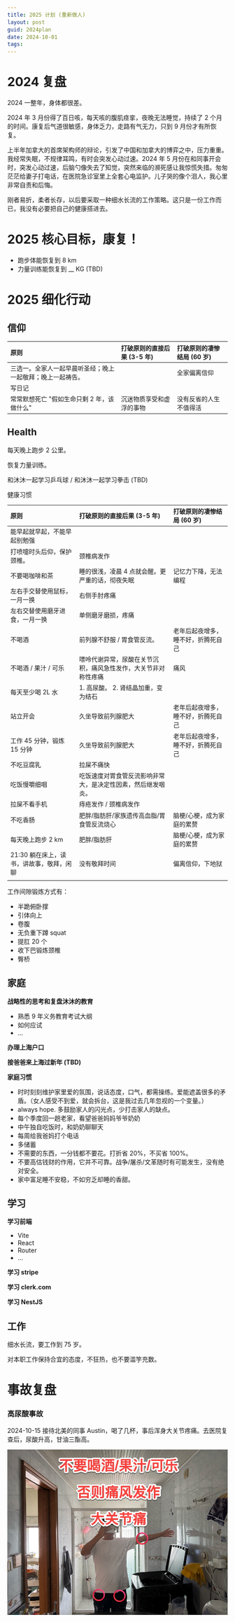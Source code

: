 ```yaml
---
title: 2025 计划 (重新做人)
layout: post
guid: 2024plan
date: 2024-10-01
tags:
---
```


# 2024 复盘

2024 一整年，身体都很差。

2024 年 3 月份得了百日咳，每天咳的腹肌痉挛，夜晚无法睡觉，持续了 2 个月的时间。康复后气道很敏感，身体乏力，走路有气无力，只到 9 月份才有所恢复。

上半年加拿大的首席架构师的辩论，引发了中国和加拿大的博弈之中，压力重重。我经常失眠，不规律耳鸣，有时会突发心动过速。2024 年 5 月份在和同事开会时，突发心动过速，后脑勺像失去了知觉，突然来临的濒死感让我惊慌失措。匆匆茫茫给妻子打电话，在医院急诊室里上全套心电监护。儿子哭的像个泪人，我心里非常自责和后悔。

刚者易折，柔者长存，以后要采取一种细水长流的工作策略。这只是一份工作而已，我没有必要把自己的健康搭进去。

# 2025 核心目标，康复！

- 跑步体能恢复到 8 km
- 力量训练能恢复到 \_\_ KG (TBD)

# 2025 细化行动

## 信仰

| 原则                                                       | 打破原则的直接后果 (3-5 年) | 打破原则的凄惨结局 (60 岁) |
| :--------------------------------------------------------- | :-------------------------- | :------------------------- |
| 三选一。全家人一起早晨听圣经；晚上一起敬拜；晚上一起祷告。 |                             | 全家偏离信仰               |
| 写日记                                                     |                             |                            |
| 常常默想死亡 "假如生命只剩 2 年，该做什么"                 | 沉迷物质享受和虚浮的事物    | 没有反省的人生不值得活     |

## Health

每天晚上跑步 2 公里。

恢复力量训练。

和沐沐一起学习乒乓球 / 和沐沐一起学习拳击 (TBD)

健康习惯

| 原则                                     | 打破原则的直接后果 (3-5 年)                                    | 打破原则的凄惨结局 (60 岁)         |
| :--------------------------------------- | :------------------------------------------------------------- | :--------------------------------- |
| 能早起就早起，不能早起别勉强             |                                                                |                                    |
| 打喷嚏时头后仰，保护颈椎。               | 颈椎病发作                                                     |                                    |
| 不要喝咖啡和茶                           | 睡的很浅，凌晨 4 点就会醒。更严重的话，彻夜失眠                | 记忆力下降，无法编程               |
| 左右手交替使用鼠标，一月一换             | 右侧手肘疼痛                                                   |                                    |
| 左右交替使用磨牙进食，一月一换           | 单侧磨牙磨损，疼痛                                             |                                    |
| 不喝酒                                   | 前列腺不舒服 / 胃食管反流。<br>                                | 老年后起夜增多，睡不好，折腾死自己 |
| 不喝酒 / 果汁 / 可乐                     | 嘌呤代谢异常，尿酸在关节沉积，痛风急性发作，大关节非对称性疼痛 | 痛风                               |
| 每天至少喝 2L 水                         | 1. 高尿酸。 2. 肾结晶加重，变为结石                            |                                    |
| 站立开会                                 | 久坐导致前列腺肥大                                             | 老年后起夜增多，睡不好，折腾死自己 |
| 工作 45 分钟，锻炼 15 分钟               | 久坐导致前列腺肥大                                             | 老年后起夜增多，睡不好，折腾死自己 |
| 不吃豆腐乳                               | 拉屎不痛快                                                     |                                    |
| 吃饭慢嚼细咽                             | 吃饭速度对胃食管反流影响非常大，是决定性因素，然后继发咽炎。   |                                    |
| 拉屎不看手机                             | 痔疮发作 / 颈椎病发作                                          |                                    |
| 不吃香肠                                 | 肥胖/脂肪肝/家族遗传高血脂/胃食管反流烧心                      | 脑梗/心梗，成为家庭的累赘          |
| 每天晚上跑步 2 km                        | 肥胖/脂肪肝                                                    | 脑梗/心梗，成为家庭的累赘          |
| 21:30 躺在床上，读书，讲故事，敬拜，闲聊 | 没有敬拜时间                                                   | 偏离信仰，下地狱                   |
|                                          |                                                                |                                    |

工作间隙锻炼方式有：

- 半跪俯卧撑
- 引体向上
- 卷腹
- 无负重下蹲 squat
- 提肛 20 个
- 收下巴锻炼颈椎
- 臀桥

## 家庭

**战略性的思考和复盘沐沐的教育**

- 熟悉 9 年义务教育考试大纲
- 如何应试
- ...

**办理上海户口**

**接爸爸来上海过新年 (TBD)**

**家庭习惯**

- 时时刻刻维护家里爱的氛围，说话态度，口气，都需操练。爱能遮盖很多的矛盾。（女人感受不到爱，就会拆台，这是我过去几年忽视的一个变量。）
- always hope. 多鼓励家人的闪光点，少打击家人的缺点。
- 每个季度回一趟老家，看望爸爸妈妈爷爷奶奶
- 中午独自吃饭时，和奶奶聊聊天
- 每周给我爸妈打个电话
- 多储蓄
- 不需要的东西，一分钱都不要花。打折省 20%，不买省 100%。
- 不要高估钱财的作用，它并不可靠。战争/屠杀/文革随时有可能发生，没有绝对安全。
- 家中富足睡不安稳，不如穷乏却睡的香甜。

## 学习

**学习前端**

- Vite
- React
- Router
- ...

**学习 stripe**

**学习 clerk.com**

**学习 NestJS**

## 工作

细水长流，要工作到 75 岁。

对本职工作保持合宜的态度，不狂热，也不要滥竽充数。




# 事故复盘


### 高尿酸事故

2024-10-15 接待北美的同事 Austin，喝了几杯，事后浑身大关节疼痛。去医院复查后，尿酸升高，甘油三酯高。

![](/media/files/2025/2024-10-21.jpg)

